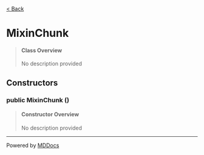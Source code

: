 [< Back](..)
# MixinChunk #
>#### Class Overview ####
>No description provided
## Constructors ##
### public MixinChunk () ###
>#### Constructor Overview ####
>No description provided
>

---
Powered by [MDDocs](https://github.com/VRCube/MDDocs)